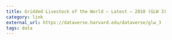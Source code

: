 ```yaml
---
title: Gridded Livestock of the World – Latest – 2010 (GLW 3)
category: link
external_url: https://dataverse.harvard.edu/dataverse/glw_3
tags: data
---
```


